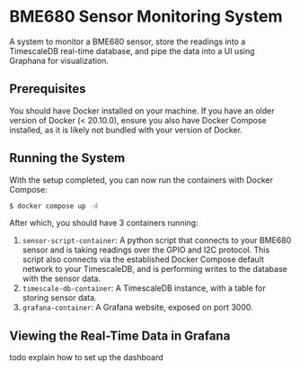 # BME680 Sensor Monitoring System

A system to monitor a BME680 sensor, store the readings into a TimescaleDB real-time database, and pipe the data into a UI using Graphana for visualization.

## Prerequisites

You should have Docker installed on your machine. If you have an older version of Docker (< 20.10.0), ensure you also have Docker Compose installed, as it is likely not bundled with your version of Docker. 

## Running the System

With the setup completed, you can now run the containers with Docker Compose:

```bash
$ docker compose up -d
```

After which, you should have 3 containers running: 

1. `sensor-script-container`: A python script that connects to your BME680 sensor and is taking readings over the GPIO and I2C protocol. This script also connects via the established Docker Compose default network to your TimescaleDB, and is performing writes to the database with the sensor data.
2. `timescale-db-container`: A TimescaleDB instance, with a table for storing sensor data. 
3. `grafana-container`: A Grafana website, exposed on port 3000.

## Viewing the Real-Time Data in Grafana

todo explain how to set up the dashboard
